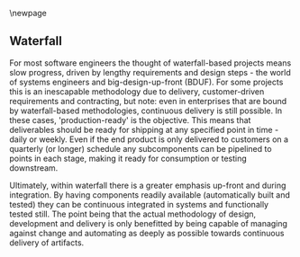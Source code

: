 \newpage

## Waterfall

For most software engineers the thought of waterfall-based projects means slow progress, driven by lengthy requirements and design steps - the world of systems engineers and big-design-up-front (BDUF).  For some projects this is an inescapable methodology due to delivery, customer-driven requirements and contracting, but note: even in enterprises that are bound by waterfall-based methodologies, continuous delivery is still possible.  In these cases, 'production-ready' is the objective.  This means that deliverables should be ready for shipping at any specified point in time - daily or weekly.  Even if the end product is only delivered to customers on a quarterly (or longer) schedule any subcomponents can be pipelined to points in each stage, making it ready for consumption or testing downstream.

Ultimately, within waterfall there is a greater emphasis up-front and during integration.  By having components readily available (automatically built and tested) they can be continuous integrated in systems and functionally tested still.  The point being that the actual methodology of design, development and delivery is only benefitted by being capable of managing against change and automating as deeply as possible towards continuous delivery of artifacts.

